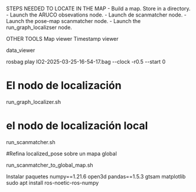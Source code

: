 STEPS NEEDED TO LOCATE IN THE MAP
    - Build a map. Store in a directory.
    - Launch the ARUCO obsevations node.
    - Launch de scanmatcher node.
    - Launch the pose-map scanmatcher node.
    - Launch the run_graph_localizser node.


OTHER TOOLS
Map viewer
Timestamp viewer

data_viewer


rosbag play IO2-2025-03-25-16-54-17.bag --clock -r0.5 --start 0

# El nodo de localización
run_graph_localizer.sh

# el nodo de localización local
run_scanmatcher.sh

#Refina localized_pose sobre un mapa global

run_scanmatcher_to_global_map.sh




Instalar paquetes
numpy==1.21.6
open3d
pandas==1.5.3
gtsam
matplotlib
sudo apt install ros-noetic-ros-numpy
